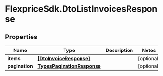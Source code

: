 # FlexpriceSdk.DtoListInvoicesResponse

## Properties

Name | Type | Description | Notes
------------ | ------------- | ------------- | -------------
**items** | [**[DtoInvoiceResponse]**](DtoInvoiceResponse.md) |  | [optional] 
**pagination** | [**TypesPaginationResponse**](TypesPaginationResponse.md) |  | [optional] 


